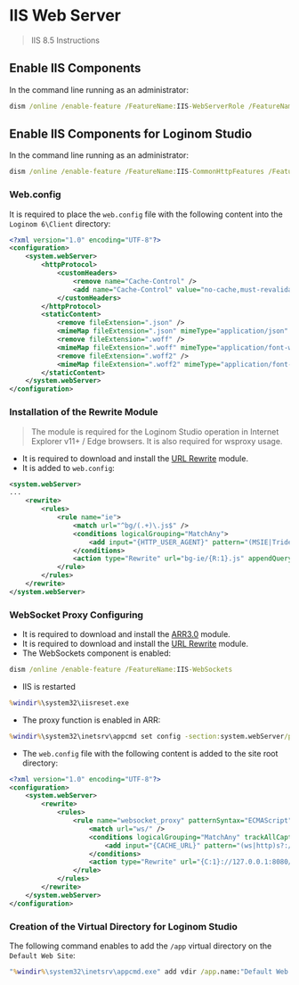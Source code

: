 # IIS Web Server

> IIS 8.5 Instructions

## Enable IIS Components

In the command line running as an administrator:

```cmd
dism /online /enable-feature /FeatureName:IIS-WebServerRole /FeatureName:IIS-WebServer /FeatureName:IIS-WebServerManagementTools /FeatureName:IIS-ManagementScriptingTools
```

## Enable IIS Components for Loginom Studio

In the command line running as an administrator:

```cmd
dism /online /enable-feature /FeatureName:IIS-CommonHttpFeatures /FeatureName:IIS-StaticContent /FeatureName:IIS-DefaultDocument /FeatureName:IIS-Performance /FeatureName:IIS-HttpCompressionStatic
```

### Web.config

It is required to place the `web.config` file with the following content into the `Loginom 6\Client` directory:

```xml
<?xml version="1.0" encoding="UTF-8"?>
<configuration>
    <system.webServer>
        <httpProtocol>
            <customHeaders>
                <remove name="Cache-Control" />
                <add name="Cache-Control" value="no-cache,must-revalidate" />
            </customHeaders>
        </httpProtocol>
        <staticContent>
            <remove fileExtension=".json" />
            <mimeMap fileExtension=".json" mimeType="application/json" />
            <remove fileExtension=".woff" />
            <mimeMap fileExtension=".woff" mimeType="application/font-woff" />
            <remove fileExtension=".woff2" />
            <mimeMap fileExtension=".woff2" mimeType="application/font-woff2" />
        </staticContent>
    </system.webServer>
</configuration>
```

### Installation of the Rewrite Module

> The module is required for the Loginom Studio operation in Internet Explorer v11+ / Edge browsers. It is also required for wsproxy usage.

* It is required to download and install the [URL Rewrite](https://www.iis.net/downloads/microsoft/url-rewrite) module.
* It is added to `web.config`:

```xml
<system.webServer>
...
    <rewrite>
        <rules>
            <rule name="ie">
                <match url="^bg/(.+)\.js$" />
                <conditions logicalGrouping="MatchAny">
                    <add input="{HTTP_USER_AGENT}" pattern="(MSIE|Trident)" />
                </conditions>
                <action type="Rewrite" url="bg-ie/{R:1}.js" appendQueryString="false" />
            </rule>
        </rules>
    </rewrite>
</system.webServer>
```

### WebSocket Proxy Configuring

* It is required to download and install the [ARR3.0](https://www.iis.net/downloads/microsoft/application-request-routing#additionalDownloads) module.
* It is required to download and install the [URL Rewrite](https://www.iis.net/downloads/microsoft/url-rewrite) module.
* The WebSockets component is enabled:

```cmd
dism /online /enable-feature /FeatureName:IIS-WebSockets
```

* IIS is restarted

```cmd
%windir%\system32\iisreset.exe
```

* The proxy function is enabled in ARR:

```cmd
%windir%\system32\inetsrv\appcmd set config -section:system.webServer/proxy /enabled:"True"
```

* The `web.config` file with the following content is added to the site root directory:

```xml
<?xml version="1.0" encoding="UTF-8"?>
<configuration>
    <system.webServer>
        <rewrite>
            <rules>
                <rule name="websocket_proxy" patternSyntax="ECMAScript" stopProcessing="false">
                    <match url="ws/" />
                    <conditions logicalGrouping="MatchAny" trackAllCaptures="false">
                        <add input="{CACHE_URL}" pattern="(ws|http)s?://(.*)" />
                    </conditions>
                    <action type="Rewrite" url="{C:1}://127.0.0.1:8080/" appendQueryString="false" />
                </rule>
            </rules>
        </rewrite>
    </system.webServer>
</configuration>
```

### Creation of the Virtual Directory for Loginom Studio

The following command enables to add the `/app` virtual directory on the `Default Web Site`:

```cmd
"%windir%\system32\inetsrv\appcmd.exe" add vdir /app.name:"Default Web Site/" / /path:/app /physicalPath:"%ProgramFiles%\BaseGroup\Loginom 6\Client"
```
